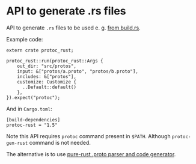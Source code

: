 # API to generate .rs files

API to generate `.rs` files to be used e. g. [from build.rs](https://github.com/stepancheg/rust-protobuf/blob/master/protobuf-test/build.rs).

Example code:

```
extern crate protoc_rust;

protoc_rust::run(protoc_rust::Args {
    out_dir: "src/protos",
    input: &["protos/a.proto", "protos/b.proto"],
    includes: &["protos"],
    customize: Customize {
      ..Default::default()
    },
}).expect("protoc");
```

And in `Cargo.toml`:

```
[build-dependencies]
protoc-rust = "1.5"
```

Note this API requires `protoc` command present in `$PATH`.
Although `protoc-gen-rust` command is not needed.

The alternative is to use
[pure-rust .proto parser and code generator](https://github.com/stepancheg/rust-protobuf/tree/master/protobuf-codegen-pure).
